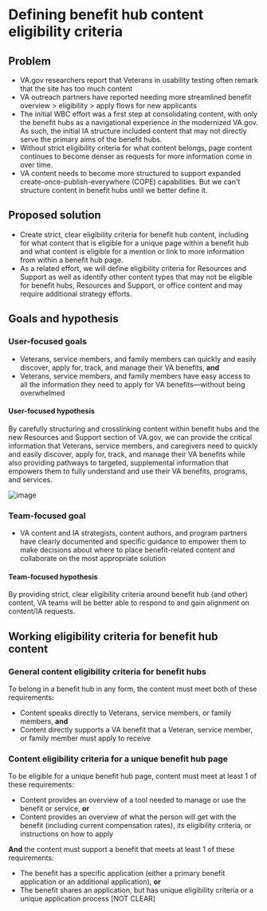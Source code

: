 # Defining benefit hub content eligibility criteria

## Problem

- VA.gov researchers report that Veterans in usability testing often remark that the site has too much content
- VA outreach partners have reported needing more streamlined benefit overview > eligibility > apply flows for new applicants
- The initial WBC effort was a first step at consolidating content, with only the benefit hubs as a navigational experience in the modernized VA.gov. As such, the initial IA structure included content that may not directly serve the primary aims of the benefit hubs.
- Without strict eligibility criteria for what content belongs, page  content continues to become denser as requests for more information come in over time.
- VA content needs to become more structured to support expanded create-once-publish-everywhere (COPE) capabilities. But we can't structure content in benefit hubs until we better define it.

## Proposed solution

- Create strict, clear eligibility criteria for benefit hub content, including for what content that is eligible for a unique page within a benefit hub and what content is eligible for a mention or link to more information from within a benefit hub page.
- As a related effort, we will define eligibility criteria for Resources and Support as well as identify other content types that may not be eligible for benefit hubs, Resources and Support, or office content and may require additional strategy efforts. 

## Goals and hypothesis

### User-focused goals
- Veterans, service members, and family members can quickly and easily discover, apply for, track, and manage their VA benefits, **and**
- Veterans, service members, and family members have easy access to all the information they need to apply for VA benefits—without being overwhelmed

#### User-focused hypothesis

By carefully structuring and crosslinking content within benefit hubs and the new Resources and Support section of VA.gov, we can provide the critical information that Veterans, service members, and caregivers need to quickly and easily discover, apply for, track, and manage their VA benefits while also providing pathways to targeted, supplemental information that empowers them to fully understand and use their VA benefits, programs, and services.

![image](https://user-images.githubusercontent.com/62957278/150145667-ae39eb1e-b813-450b-b261-fc224dc0f69e.png)

### Team-focused goal
- VA content and IA strategists, content authors, and program partners have clearly documented and specific guidance to empower them to make decisions about where to place benefit-related content and collaborate on the most appropriate solution

#### Team-focused hypothesis

By providing strict, clear eligibility criteria around benefit hub (and other) content, VA teams will be better able to respond to and gain alignment on content/IA requests. 

## Working eligibility criteria for benefit hub content

### General content eligibility criteria for benefit hubs

To belong in a benefit hub  in any form, the content must meet both of these requirements:
- Content speaks directly to Veterans, service members, or family members, **and**
- Content directly supports a VA benefit that a Veteran, service member, or family member must apply to receive

### Content eligibility criteria for a unique benefit hub page

To be eligible for a unique benefit hub page, content must meet at least 1 of these requirements:
- Content provides an overview of a tool needed to manage or use the benefit or service, **or**
- Content  provides an overview of what the person will get with the benefit (including current compensation rates), its eligibility criteria, or instructions on how to apply

**And** the content must support a benefit that meets at least 1 of these requirements: 
- The benefit has a specific application (either a primary benefit application or an additional application), **or**
- The benefit shares an application, but has unique eligibility criteria or a unique application process [NOT CLEAR]
